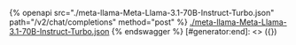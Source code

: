 [#generator:start]: <> ({ "template": "openapi" })
{% openapi src="./meta-llama-Meta-Llama-3.1-70B-Instruct-Turbo.json" path="/v2/chat/completions" method="post" %}
[./meta-llama-Meta-Llama-3.1-70B-Instruct-Turbo.json](./meta-llama-Meta-Llama-3.1-70B-Instruct-Turbo.json)
{% endswagger %}
[#generator:end]: <> ({})